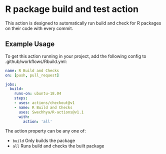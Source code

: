 # R package build and test action

This action is designed to automatically run build and check for R packages on their code with every commit.

## Example Usage
To get this action running in your project, add the following config to .github/workflows/Rbuild.yml:
```yml
name: R Build and Checks
on: [push, pull_request]

jobs:
  build:
    runs-on: ubuntu-18.04
    steps:
    - uses: actions/checkout@v1
    - name: R Build and Checks
      uses: Swechhya/R-actions@v1.1
      with:
        action: 'all'
```

The action property can be any one of:
- `build` Only builds the package
- `all` Runs build and checks the built package

